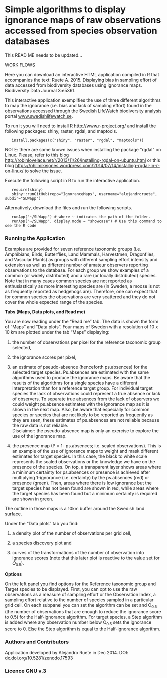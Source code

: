 Simple algorithms to display ignorance maps of raw observations accessed from species observation databases
====================================================================================================================
This READ ME needs to be updated...

WORK FLOWS

Here you can download an interactive HTML application compiled in R that accompanies the text:
Ruete A. 2015. Displaying bias in sampling effort of data accessed from biodiversity databases using ignorance maps. Biodiversity Data Journal 3:e5361.

This interactive application exemplifies the use of three different algorithms to map the ignorance (i.e. bias and lack of sampling effort) found in the observations accessed through the Swedish LifeWatch biodiversity analysis portal <a href="http://www.swedishlifewatch.se">www.swedishlifewatch.se</a>.

To run it you will need to install R <http://www.r-project.org/> and install the following packages: shiny, raster, rgdal, and maptools.

       install.packages(c("shiny", "raster", "rgdal", "maptools"))

NOTE: there are some known issues when installing the package "rgdal" on Linux.
Please, refer to this blog <http://robinlovelace.net/r/2013/11/26/installing-rgdal-on-ubuntu.html>  or this blog <https://philmikejones.wordpress.com/2014/07/14/installing-rgdal-in-r-on-linux/> to solve the issue.

Execute the following script in R to run the interactive application.

       require(shiny)
       shiny::runGitHub(repo="IgnoranceMaps", username="alejandroruete", subdir="SLWapp")

Alternatively, download the files and run the following scripts.

       runApp("~/SLWapp") # where ~ indicates the path of the folder.
       runApp("~/SLWapp", display.mode = "showcase") # Use this command to see the R code


### Running the Application
Examples are provided for seven reference taxonomic groups (i.e. Amphibians, Birds, Butterflies, Land Mammals, Harvestmen, Dragonflies, and Vascular Plants) as groups with different sampling effort intensity and extension as well as different number of amateur observers reporting observations to the database. For each group we show examples of a common (or widely distributed) and a rare (or locally distributed) species. Note that in many cases common species are not reported as enthusiastically as more interesting species are (in Sweden, a moose is not as frequently reported as hedgehogs are). Therefore, one can expect that for common species the observations are very scattered and they do not cover the whole expected range of the species.

<b>Tabs (Maps, Data plots, and Read me)</b>

You are now reading under the &ldquo;Read me&rdquo; tab. The data is shown the form of &ldquo;Maps&rdquo; and &ldquo;Data plots&rdquo;. Four maps of Sweden with a resolution of 10 x 10 km are plotted under the tab &ldquo;Maps&rdquo; displaying:

1) the number of observations per pixel for the reference taxonomic group selected,

2) the ignorance scores per pixel,

3) an estimate of pseudo-absence (henceforth ps.absences) for the selected target species. Ps.absences are estimated with the same algorithms used to produce the ignorance maps. Be aware that the results of the algorithms for a single species have a different interpretation than for a reference target group. For individual target species the lack of observations could represent a true absence or lack of observers. To separate true absences from the lack of observers we could weight ps.absence estimates with the ignorance map as it is shown in the next map. Also, be aware that especially for common species or species that are not likely to be reported as frequently as they are seen, these estimates of ps.absences are not reliable because the raw data is not reliable. 
<br>Disclaimer: the pseudo-absence map is only an exercise to explore the use of the ignorance map.</br>

4) the presence map (P = 1- ps.absences; i.e. scaled observations). This is an example of the use of ignorance maps to weight and mask different estimates for target species. In this case, the black to white scale represents the scaled observations or the knowledge we have on the presence of the species. On top, a transparent layer shows areas where a minimum certainty for ps.absences or presence is achieved after multiplying 1-ignorance (i.e. certainty) by the ps.absences (red) or presence (green). Then, areas where there is low ignorance but the target species has not been found are shown in red, while areas where the target species has been found but a minimum certainty is required are shown in green.

The outline in those maps is a 10km buffer around the Swedish land surface.

Under the &ldquo;Data plots&rdquo; tab you find:

1) a density plot of the number of observations per
grid cell,

2) a species discovery plot and

3) curves of the transformations of the number of observation into ignorance scores (note that
this later plot is reactive to the value set for <i>O</i><sub>0.5</sub>).

<b>Options</b>

On the left panel you find options for the Reference taxonomic group and Target species to be displayed. First, you can opt to use the raw observations as a measure of sampling effort or the Observation Index, a sampling effort relative to the number of species sampled in a particular grid cell. On each subpanel you can set the algorithm can be set and O<sub>0.5</sub> (the number of observations that are enough to reduce the ignorance score to 0.5) for the Half-ignorance algorithm. For target species, a Step algorithm is added where any observation number below O<sub>0.5</sub> sets the ignorance score to
0. Else the Step algorithm is equal to the Half-ignorance algorithm.

### Authors and Contributors
Application developed by Alejandro Ruete in Dec 2014.
DOI: dx.doi.org/10.5281/zenodo.17593
### Licence GNU v.3
